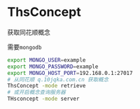 # ThsConcept

获取同花顺概念

需要`mongodb`

```bash
export MONGO_USER=example
export MONGO_PASSWORD=example
export MONGO_HOST_PORT=192.168.0.1:27017
# 从同花顺 q.10jqka.com.cn 获取概念 
ThsConcept -mode retrieve
# 或开启概念查询服务器
THsconcept -mode server
```